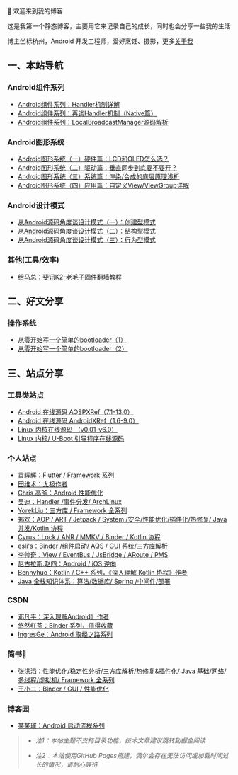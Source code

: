 
👏  欢迎来到我的博客

这是我第一个静态博客，主要用它来记录自己的成长，同时也会分享一些我的生活

博主坐标杭州，Android 开发工程师，爱好烹饪、摄影，更多[关于我](https://yibs.space/post/about/)

## 一、本站导航

### Android组件系列

- [Android组件系列：Handler机制详解](https://yibs.space/post/android-components-handler/)
- [Android组件系列：再谈Handler机制（Native篇）](https://yibs.space/post/android-components-handler-native/)
- [Android组件系列：LocalBroadcastManager源码解析](https://yibs.space/post/android-components-localbroadcastmanager/)

### Android图形系统

- [Android图形系统（一）硬件篇：LCD和OLED怎么选？](https://yibs.space/post/android-graphics-first/)
- [Android图形系统（二）驱动篇：垂直同步到底要不要开？](https://yibs.space/post/android-graphics-driver/)
- [Android图形系统（三）系统篇：渲染/合成的底层原理浅析](https://yibs.space/post/android-graphics-system/)
- [Android图形系统（四）应用篇：自定义View/ViewGroup详解](https://yibs.space/post/android-graphics-application/)

### Android设计模式

- [从Android源码角度谈设计模式（一）：创建型模式](https://yibs.space/post/design-pattern-creational/)
- [从Android源码角度谈设计模式（二）：结构型模式](https://yibs.space/post/design-pattern-structural/)
- [从Android源码角度谈设计模式（三）：行为型模式](https://yibs.space/post/design-pattern-behavioral/)

### 其他(工具/效率)

- [给马总：斐讯K2-老毛子固件翻墙教程](https://yibs.space/post/phicomm-k2-user-guide-for-alicia/)


## 二、好文分享

### 操作系统

- [从零开始写一个简单的bootloader（1）](https://blog.csdn.net/lee_jimmy/article/details/82079342)
- [从零开始写一个简单的bootloader（2）](https://blog.csdn.net/lee_jimmy/article/details/82285942)


## 三、站点分享


### 工具类站点

- [Android 在线源码 AOSPXRef（7.1-13.0）](http://www.aospxref.com/)
- [Android 在线源码 AndroidXRef（1.6-9.0）](http://androidxref.com/)
- [Linux 内核在线源码 （v0.01-v6.0）](https://elixir.bootlin.com/)
- [Linux 内核/ U-Boot 引导程序在线源码](https://lxr.missinglinkelectronics.com/)

### 个人站点

- [袁辉辉：Flutter / Framework 系列](http://gityuan.com/)
- [田维术：太极作者](https://weishu.me/)
- [Chris 高爷：Android 性能优化](https://androidperformance.com/)
- [吴迪：Handler /事件分发/ ArchLinux](https://www.viseator.com/)
- [YorekLiu：三方库 / Framework 全系列](https://blog.yorek.xyz/)
- [郑欢：AOP / ART / Jetpack / System /安全/性能优化/插件化/热修复/ Java并发/Kotlin 协程](https://huanle19891345.github.io/)
- [Cyrus：Lock / ANR / MMKV / Binder / Kotlin 协程](https://www.dalvik.work/)
- [esli's：Binder /组件启动/ AQS / GUI 系统/三方库解析](https://esligh.github.io)
- [李帅奇：View / EventBus / JsBridge / ARoute / PMS](https://lishuaiqi.top/)
- [尼古拉斯.赵四：Android / iOS 逆向](http://www.520monkey.com/)
- [Bennyhuo：Kotlin / C++ 系列，《深入理解 Kotlin 协程》作者](https://www.bennyhuo.com/)
- [Java 全栈知识体系：算法/数据库/ Spring /中间件/部署](https://pdai.tech/)

### CSDN

- [邓凡平：深入理解Android》作者](https://blog.csdn.net/Innost)
- [悠然红茶：Binder 系列，值得收藏](https://youranhongcha.blog.csdn.net/)
- [IngresGe：Android 取经之路系列](https://blog.csdn.net/yiranfeng/)

### 简书

- [张洪滔：性能优化/稳定性分析/三方库解析/热修复&插件化/ Java 基础/网络/多线程/虚拟机/ Framework 全系列](https://www.jianshu.com/u/7f26e9b13731)
- [王小二：Binder / GUI / 性能优化](https://www.jianshu.com/u/fd0b722ce11f)

### 博客园

- [某某璀：Android 启动流程系列](https://www.cnblogs.com/pngcui/)


> - *注1：本站主题不支持目录功能，技术文章建议跳转到掘金阅读*
>
> - *注2：本站使用GitHub Pages搭建，偶尔会存在无法访问或加载时间过长的情况，请耐心等待*